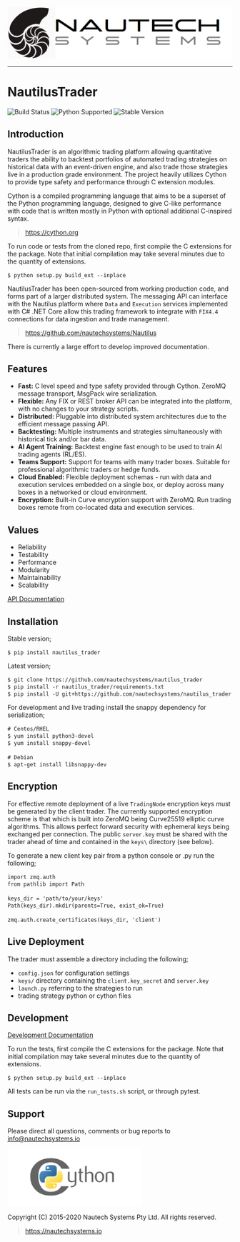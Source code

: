 ![Nautech Systems](https://github.com/nautechsystems/nautilus_trader/blob/master/docs/artwork/ns-logo.png?raw=true "logo")

----------

# NautilusTrader

![Build Status](https://codebuild.ap-southeast-2.amazonaws.com/badges?uuid=eyJlbmNyeXB0ZWREYXRhIjoiS0ZNT0pCWlFBNmRKZ0hzMlZVN2ZyQnY3OVRwUzBJRGlucWVxUUxGKzFjQUNOZ0M3d1BaUE9WeGllK0MzSHBpRGpQQkFEYlZud1BRbTdpcjRGZlVFbDBJPSIsIml2UGFyYW1ldGVyU3BlYyI6InRYZWUwRjc2b1A4UXova2oiLCJtYXRlcmlhbFNldFNlcmlhbCI6MX0%3D&branch=master)
![Python Supported](https://img.shields.io/pypi/pyversions/nautilus_trader)
![Stable Version](https://img.shields.io/pypi/v/nautilus_trader)

## Introduction

NautilusTrader is an algorithmic trading platform allowing quantitative traders
the ability to backtest portfolios of automated trading strategies on historical
data with an event-driven engine, and also trade those strategies live in a
production grade environment. The project heavily utilizes Cython to provide
type safety and performance through C extension modules.

Cython is a compiled programming language that aims to be a superset of the
Python programming language, designed to give C-like performance with code that
is written mostly in Python with optional additional C-inspired syntax.
> https://cython.org

To run code or tests from the cloned repo, first compile the C extensions for the package.
Note that initial compilation may take several minutes due to the quantity of extensions.

    $ python setup.py build_ext --inplace

NautilusTrader has been open-sourced from working production code, and forms
part of a larger distributed system. The messaging API can interface with the Nautilus platform
where `Data` and `Execution` services implemented with C# .NET Core allow this trading framework
to integrate with `FIX4.4` connections for data ingestion and trade management.

> https://github.com/nautechsystems/Nautilus

There is currently a large effort to develop improved documentation.

## Features
* **Fast:** C level speed and type safety provided through Cython. ZeroMQ message transport, MsgPack wire serialization.
* **Flexible:** Any FIX or REST broker API can be integrated into the platform, with no changes to your strategy scripts.
* **Distributed:** Pluggable into distributed system architectures due to the efficient message passing API.
* **Backtesting:** Multiple instruments and strategies simultaneously with historical tick and/or bar data.
* **AI Agent Training:** Backtest engine fast enough to be used to train AI trading agents (RL/ES).
* **Teams Support:** Support for teams with many trader boxes. Suitable for professional algorithmic traders or hedge funds.
* **Cloud Enabled:** Flexible deployment schemas - run with data and execution services embedded on a single box, or deploy across many boxes in a networked or cloud environment.
* **Encryption:** Built-in Curve encryption support with ZeroMQ. Run trading boxes remote from co-located data and execution services.

## Values
* Reliability
* Testability
* Performance
* Modularity
* Maintainability
* Scalability

[API Documentation](https://nautechsystems.io/nautilus/api)

## Installation
Stable version;

    $ pip install nautilus_trader


Latest version;

    $ git clone https://github.com/nautechsystems/nautilus_trader
    $ pip install -r nautilus_trader/requirements.txt
    $ pip install -U git+https://github.com/nautechsystems/nautilus_trader


For development and live trading install the snappy dependency for serialization;

    # Centos/RHEL
    $ yum install python3-devel
    $ yum install snappy-devel

    # Debian
    $ apt-get install libsnappy-dev


## Encryption
For effective remote deployment of a live ```TradingNode``` encryption keys must be generated by the
client trader. The currently supported encryption scheme is that which is built into ZeroMQ
being Curve25519 elliptic curve algorithms. This allows perfect forward security with ephemeral keys
being exchanged per connection. The public ```server.key``` must be shared with the trader ahead of
time and contained in the ```keys\``` directory (see below).

To generate a new client key pair from a python console or .py run the following;

    import zmq.auth
    from pathlib import Path

    keys_dir = 'path/to/your/keys'
    Path(keys_dir).mkdir(parents=True, exist_ok=True)

    zmq.auth.create_certificates(keys_dir, 'client')

## Live Deployment
The trader must assemble a directory including the following;

- ```config.json``` for configuration settings
- ```keys/``` directory containing the ```client.key_secret``` and ```server.key```
- ```launch.py``` referring to the strategies to run
- trading strategy python or cython files

## Development
[Development Documentation](docs/development)

To run the tests, first compile the C extensions for the package. Note that
initial compilation may take several minutes due to the quantity of extensions.

    $ python setup.py build_ext --inplace

All tests can be run via the `run_tests.sh` script, or through pytest.

## Support
Please direct all questions, comments or bug reports to info@nautechsystems.io

![Cython](https://github.com/nautechsystems/nautilus_trader/blob/master/docs/artwork/cython-logo.png?raw=true "cython")

Copyright (C) 2015-2020 Nautech Systems Pty Ltd. All rights reserved.

> https://nautechsystems.io
